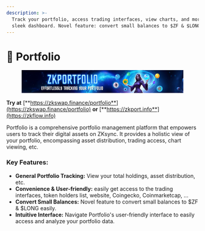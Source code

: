 ```yaml
---
description: >-
  Track your portfolio, access trading interfaces, view charts, and more in our
  sleek dashboard. Novel feature: convert small balances to $ZF & $LONG easily
---
```


# 📂 Portfolio

<figure><img src="../.gitbook/assets/image (86).png" alt=""><figcaption></figcaption></figure>

**Try at** [**https://zkswap.finance/portfolio**](https://zkswap.finance/portfolio) **or** [**https://zkport.info**](https://zkflow.info)

Portfolio is a comprehensive portfolio management platform that empowers users to track their digital assets on ZKsync. It provides a holistic view of your portfolio, encompassing asset distribution, trading access, chart viewing, etc.

### **Key Features:**

* **General Portfolio Tracking:** View your total holdings, asset distribution, etc.
* **Convenience & User-friendly:** easily get access to the trading interfaces, token holders list, website, Coingecko, Coinmarketcap, ...
* **Convert Small Balances:** Novel feature to convert small balances to $ZF & $LONG easily.
* **Intuitive Interface:** Navigate Portfolio's user-friendly interface to easily access and analyze your portfolio data.
